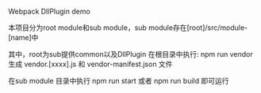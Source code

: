 Webpack DllPlugin demo

本项目分为root module和sub module，sub module存在[root]/src/module-[name]中

其中，root为sub提供common以及DllPlugin
在根目录中执行: npm run vendor 生成 vendor.[xxxx].js 和 vendor-manifest.json 文件

在sub module 目录中执行 npm run start 或者 npm run build 即可运行
